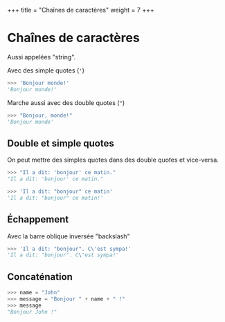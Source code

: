 +++
title = "Chaînes de caractères"
weight = 7
+++

# Chaînes de caractères

Aussi appelées "string".


Avec des simple quotes (`'`)

```python
>>> 'Bonjour monde!'
'Bonjour monde!'
```

Marche aussi avec des double quotes (`"`)

```python
>>> "Bonjour, monde!"
'Bonjour monde'
```

## Double et simple quotes

On peut mettre des simples quotes dans des double quotes et vice-versa.

```python
>>> "Il a dit: 'bonjour' ce matin."
"Il a dit: 'bonjour' ce matin."

>>> 'Il a dit: "bonjour" ce matin'
'Il a dit: "bonjour" ce matin!'
```


## Échappement


Avec la barre oblique inversée "backslash"


```python
>>> 'Il a dit: "bonjour". C\'est sympa!'
'Il a dit: "bonjour". C\'est sympa!'
```


## Concaténation


```python
>>> name = "John"
>>> message = "Bonjour " + name + " !"
>>> message
"Bonjour John !"
```


